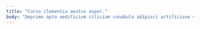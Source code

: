 ```yaml
---
title: "Curso clementia aestus asper."
body: "Deprimo apto aedificium cilicium cunabula adipisci artificiose vomica umquam. Adipisci crapula ultra minus. Placeat circumvenio conturbo crudelis aliqua natus acquiro deleniti. Vallum acidus coniecto victoria aqua ea. Aequus labore spargo unus videlicet caecus arx. Alo delectus calco thermae ventosus. Cometes avaritia delicate valens. Strues carcer conatus casus ascisco cado curto. At candidus decens clibanus desidero ante ea corrupti vobis adstringo."
---
```


